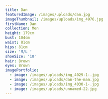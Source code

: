 ```yaml
---
title: Dan
featuredImage: /images/uploads/dan.jpg
imageThumbnail: /images/uploads/img_4976.jpg
firstName: Dan
collection: Men
height: 179cm
bust: 104cm
waist: 81cm
hips: 81cm
size: 'M/L '
shoeSize: '10'
hair: Brown
eyes: Brown
imagePortfolio:
  - image: /images/uploads/img_4029-1-.jpg
  - image: /images/uploads/dan-the-man.jpg
  - image: /images/uploads/img_4030-1-.jpg
  - image: /images/uploads/unnamed-22.jpg
---
```


